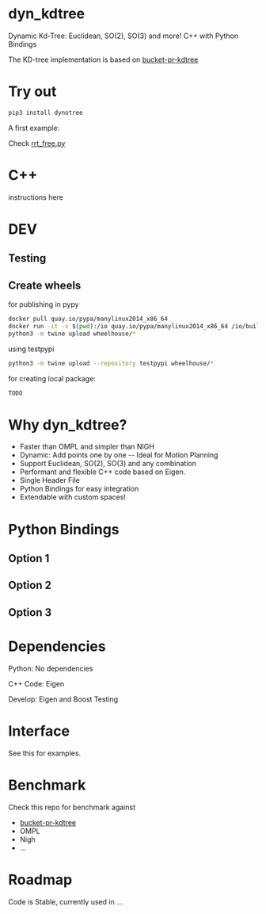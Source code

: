 # dyn_kdtree

Dynamic Kd-Tree:  Euclidean, SO(2), SO(3) and more!
C++ with Python Bindings

The KD-tree implementation is based on [bucket-pr-kdtree](https://github.com/jkflying/bucket-pr-kdtree)


# Try out 

```bash
pip3 install dynotree
```

A first example:

Check [rrt_free.py](test/python/rrt_free.py)



# C++

instructions here


# DEV


## Testing



## Create wheels

for publishing in pypy
```bash
docker pull quay.io/pypa/manylinux2014_x86_64
docker run -it -v $(pwd):/io quay.io/pypa/manylinux2014_x86_64 /io/build-wheels.sh
python3 -m twine upload wheelhouse/*
```

using testpypi
```bash
python3 -m twine upload --repository testpypi wheelhouse/*
```


for creating local package:
```bash
TODO
```


# Why dyn_kdtree?

* Faster than OMPL and simpler than NIGH
* Dynamic: Add points one by one -- Ideal for Motion Planning
* Support Euclidean, SO(2), SO(3) and any combination
* Performant and flexible C++ code based on Eigen.
* Single Header File
* Python Bindings for easy integration
* Extendable with custom spaces!


# Python Bindings

## Option 1

## Option 2

## Option 3


# Dependencies

Python: No dependencies

C++ Code: Eigen

Develop: Eigen and Boost Testing

# Interface

See this for examples.

# Benchmark 

Check this repo for benchmark against 
* [bucket-pr-kdtree](https://github.com/jkflying/bucket-pr-kdtree)
* OMPL
* Nigh
* ... 
 

# Roadmap

Code is Stable, currently used in ...


